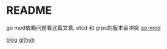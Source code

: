 # README

go mod依赖问题看这篇文章, etcd 和 grpc的版本会冲突
[go-mod](https://learnku.com/articles/43758)

[blog](https://bingjian-zhu.github.io/archives/)
[github](https://github.com/Bingjian-Zhu/etcd-example)
